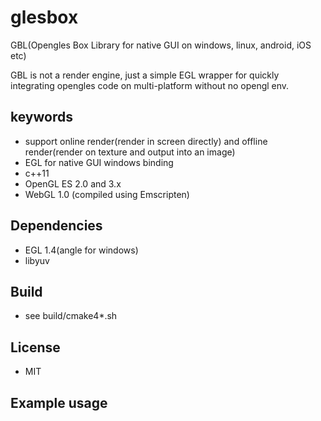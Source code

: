 glesbox
====

  GBL(Opengles Box Library for native GUI on windows, linux, android, iOS etc)
  
  GBL is not a render engine, just a simple EGL wrapper for quickly integrating opengles code on multi-platform without no opengl env.

## keywords
 - support online render(render in screen directly) and offline render(render on texture and output into an image)
 - EGL for native GUI windows binding
 - c++11
 - OpenGL ES 2.0 and 3.x
 - WebGL 1.0 (compiled using Emscripten)

## Dependencies
 - EGL 1.4(angle for windows)
 - libyuv

## Build
 - see build/cmake4*.sh

## License
 - MIT

## Example usage
    

